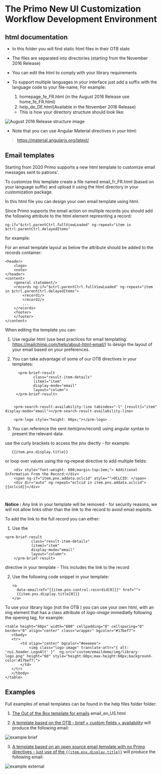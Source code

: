 # The Primo New UI Customization Workflow Development Environment


## html documentation

 - In this folder you will find static html files in their OTB state
 - The files are separated into directories (starting from the November 2016 Release)
 - You can edit the html to comply with your library requirements
 - To support multiple languages in your interface just add a suffix with the language code to your file-name,
   For example:

   1. homepage_fe_FR.html (in the August 2016 Release use home_fe_FR.html)
   2. help_de_DE.html(Available in the November 2016 Release)

   -    This is how your directory structure should look like:

 ![August 2016 Release structure image](../../help_files/htmlStructureAug.png "August 2016 Release structure")


 - Note that you can use Angular Material directives in your html:
 > https://material.angularjs.org/latest/


## Email templates
  Starting from 2020 Primo supports a new html template to customize email messages sent to patrons'.

  To customize this template create a file named email_fr_FR.html (based on your language suffix) and upload it using the html directory in your customization package.

  In this html file you can design your own email template using html.

  Since Primo supports the email action on multiple records you should add the following attribute to the html element represnting a record:

  ```ng-if="$ctrl.parentCtrl.fullViewLoaded" ng-repeat="item in $ctrl.parentCtrl.delayedItems"```

  for example:

  For an email template layout as below the attribute should be added to the records container:

  ```
  <header>
      <logo>
      <note>
  </header>
  <content>
      <general statement/>
      <records ng-if="$ctrl.parentCtrl.fullViewLoaded" ng-repeat="item in $ctrl.parentCtrl.delayedItems">
          <record1/>
          <record2/>
          ...
      </records>
      <footer>
      </footer>
  </content>
  ```

  When editing the template you can:

  1. Use regular html (use best practices for email templating: https://mailchimp.com/help/about-html-email/) to design the layout of your email based on your preferences.

  2. You can take advantage of some of our OTB directives in your templates:
```
      <prm-brief-result
             class="result-item-details"
             [item]="item"
             display-mode="email"
             layout="column">
     </prm-brief-result>


    <prm-search-result-availability-line tabindex="-1" [result]="item" display-mode="email"></prm-search-result-availability-line>

    <prm-logo style="height: 66px;"></prm-logo>

 ```
 3. You can reference the sent item(pnx/record) using angular syntax to present the relevant data:

  use the curly brackets to access the pnx diectly - for example:
```
   {{item.pnx.display.title}}
```
  or loop over values using the ng-repeat directive to add multiple fields:

```<div dir="auto" ng-repeat="oclcid in     item.pnx.addata.oclcid">
    <div style="font-weight: 600;margin-top:2em;"> Additional Information From the Record:</div>
    <span ng-if="item.pnx.addata.oclcid" atyle="">OCLCID: </span>
    <div dir="auto" ng-repeat="oclcid in item.pnx.addata.oclcid">{{oclcid}}</div>
```
``` ```






**Notice :** Any link in your template will be removed - for security reasons, we will not allow links other than the link to the record to avoid email exploits.

To add the link to the full record you can either:
 1. Use the

 ```
 <prm-brief-result
             class="result-item-details"
             [item]="item"
             display-mode="email"
             layout="column">
     </prm-brief-result>
 ```
directive in your template - This includes the link to the record

2. Use the following code snippet in your template:

    ```
    <a
      data-emailref="{{item.pnx.control.recordid[0]}}" href="">
      {{item.pnx.display.title[0]}}
    </a>
    ```

To use your library logo (not the OTB <prm-logo></prm-logo>) you can use your own html, with an img element that has a class attribute of *logo-image* immediatly following the opening tag, for example:

 ```
 <table height="60px" width="600" cellpadding="0" cellspacing="0" border="0" align="center" class="wrapper" bgcolor="#17bef7">
    <tbody>
    <tr>
        <td align="center" bgcolor="#eeeeee">
            <img class="logo-image" translate-attr="{ alt: 'nui.header.LogoAlt' }"  ng-src="custom/emaildemo/img/library-logo.png" height="60" style="height:60px;max-height:60px;background-color:#17bef7;">
        </td>
    </tr>
    </tbody>
</table>
```


 ## Examples

 Full examples of email templates can be found in the help files folder folder:

   1. [The Out of the Box template for emails](../../help_files/email_en_US.html) email_en_US.html

   2. [A template based on the OTB - brief + custom fields + availability](../../help_files/email_en_US-brief+additionalField+availability.html)
    will produce the following email:

   ![example brief](../../help_files/example-bried-and-subject.png "example brief")

   3. [A template based on an open source email template with no Primo directives - just use of the ```{{item.pnx.display.title}}```](../../help_files/email_en_US_Details.html)
    will produce the following email:

   ![example external](../../help_files/example-external.png "example external")
